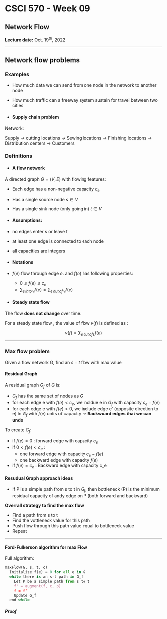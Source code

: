 # CSCI 570 - Week 09

## Network Flow

**Lecture date:** Oct. 19<sup>th</sup>, 2022

---

## Network flow problems

### Examples

- How much data we can send from one node in the network to another node
- How much traffic can a freeway system sustain for travel between two cities

- #### Supply chain problem

Network:

Supply -> cutting locations -> Sewing locations -> Finishing locations -> Distribution centers -> Customers

### Definitions

- #### A flow network

A directed graph $G= (V,E)$ with flowing features:

- Each edge has a non-negative capacity $c_e$
- Has a single source node $s \in V$
- Has a single sink node (only going in) $t \in V$

- #### Assumptions:

- no edges enter s or leave t
- at least one edge is connected to each node
- all capacities are integers

- #### Notations

- $f(e)$ flow through edge $e$. and $f(e)$ has following properties:
  - $0 \leq f(e) \leq c_e$
  - $\sum _{e \,into\, v}f(e) = \sum _{e \,out\,of\, v}f(e)$

- #### Steady state flow

The flow **does not change** over time.

For a steady state flow , the value of flow $v(f)$ is defined as :

$$v(f) = \sum _{e\,out \,of s} f(e)$$

---

### Max flow problem

Given a flow network G, find an $s-t$ flow with max value

<!-- #### Greedy approach -- Not applicable

- ##### Try #1

Use the highest capacity edges first -> **This does not get the optimal solution**

- ##### Try #2

Use lowest capacity edges first -> **Not either** -->

#### Residual Graph

A residual graph $G_f$ of $G$ is:

- $G_f$ has the same set of nodes as $G$
- for each edge e with $f(e)<c_e$, we incldue e in  $G_f$ with capacity $c_e - f(e)$
- for each edge e with $f(e) > 0$, we include edge e' (opposite direction to e) in $G_f$ with $f(e)$ units of capacity -> **Backwoard edges that we can undo**

To create $G_f$:

- if $f(e) = 0$ : forward edge with capacity $c_e$
- if $0 < f(e) < c_e$ : 
  - one forward edge with capacity $c_e - f(e)$
  - one backward edge with capacity $f(e)$
- if $f(e) = c_e$ : Backward edge with capacity c_e

#### Resudual Graph approach ideas

- If P is a simple path from s to t in $G_f$, then bottleneck (P) is the minimum residual capacity of andy edge on P (both forward and backward)

**Overrall strategy to find the max flow**

- Find a path from s to t
- Find the vottleneck value for this path
- Push flow through this path value equal to bottleneck value
- Repeat

---

#### Ford-Fulkerson algorithm for max Flow

Full algorithm:

```python
maxFlow(G, s, t, c)
  Initialize f(e) = 0 for all e in G
  while there is an s-t path in G_f
    Let P be a simple path from s to t
    f' = augment(f, c, p)
    f = f'
    Update G_f
  end while
```

##### Proof